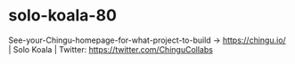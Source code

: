 # solo-koala-80
See-your-Chingu-homepage-for-what-project-to-build -> https://chingu.io/ | Solo Koala | Twitter: https://twitter.com/ChinguCollabs
